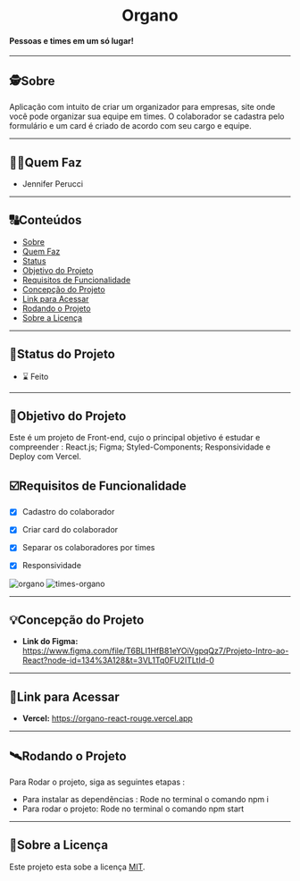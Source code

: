 <h1 align="center">
     Organo
</h1>

<h4 align="left">
    Pessoas e times em um só lugar!
</h4>

---

##  🕵Sobre

 Aplicação com intuito de criar um organizador para empresas, site onde você pode organizar sua equipe em times. O colaborador se cadastra pelo formulário e um card é criado de acordo com seu cargo e equipe.

---

##  👩🏾Quem Faz 

- Jennifer Perucci


---
##  🔠Conteúdos

<!--ts-->
   * [Sobre](#sobre)
   * [Quem Faz](#-quem-faz)
   * [Status](#status)
   * [Objetivo do Projeto](#objetivo-do-projeto)
   * [Requisitos de Funcionalidade](#requisitos-de-funcionalidade)
   * [Concepção do Projeto](#concepcao-do-projeto)
   * [Link para Acessar](#link-para-acessar)
   * [Rodando o Projeto](#rodando-o-projeto)
   * [Sobre a Licença](#sobre-a-licença)
<!--te-->


---
##  🧭Status do Projeto

 - ⌛ Feito
 

---

##  🎯Objetivo do Projeto

Este é um projeto de Front-end, cujo o principal objetivo é estudar e compreender : React.js; Figma; Styled-Components; Responsividade e Deploy com Vercel.


## ☑️Requisitos de Funcionalidade

- [x] Cadastro do colaborador 
- [x] Criar card do colaborador
- [x] Separar os colaboradores por times 
- [x] Responsividade


![organo](https://user-images.githubusercontent.com/102336146/217114506-0f3618bb-28da-4840-938d-44173f1cefdd.png) 
![times-organo](https://user-images.githubusercontent.com/102336146/217114799-0b65a1fc-c4d3-4f49-b6e3-ae30825fdbe3.png)


---

## 💡Concepção do Projeto

- **Link do Figma:**  https://www.figma.com/file/T6BLI1HfB81eYOiVgpqQz7/Projeto-Intro-ao-React?node-id=134%3A128&t=3VL1Tq0FU2ITLtId-0 




---

## 🔗Link para Acessar

- **Vercel:**  https://organo-react-rouge.vercel.app 

---


## 🛰Rodando o Projeto

Para Rodar o projeto, siga as seguintes etapas :

- Para instalar as dependẽncias :  Rode no terminal o comando npm i
- Para rodar o projeto: Rode no terminal o comando npm start



---

## 📝Sobre a Licença

Este projeto esta sobe a licença [MIT](./LICENSE).
